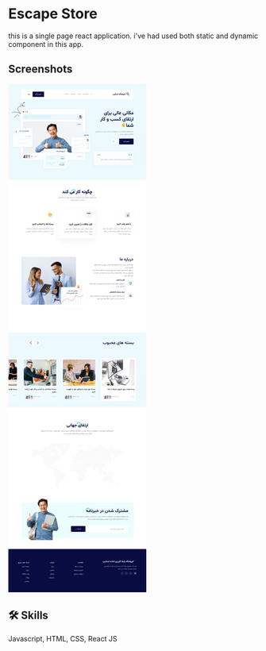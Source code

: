 # Escape Store

this is a single page react application. i've had used both static and dynamic component in this app.

## Screenshots

![App Screenshot](./public/screencapture-localhost-3001-2024-10-04-17_29_30.png)

## 🛠 Skills
Javascript, HTML, CSS, React JS